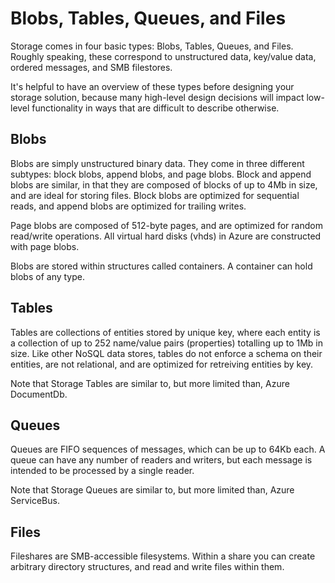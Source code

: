 Blobs, Tables, Queues, and Files
================================
Storage comes in four basic types: Blobs, Tables, Queues, and Files. 
Roughly speaking, these correspond to unstructured data, key/value data,
ordered messages, and SMB filestores.

It's helpful to have an overview of these types before designing your
storage solution, because many high-level design decisions will impact
low-level functionality in ways that are difficult to describe otherwise.

## Blobs
Blobs are simply unstructured binary data.  They come in three different
subtypes:  block blobs, append blobs, and page blobs.  Block and append
blobs are similar, in that they are composed of blocks of up to 4Mb in size,
and are ideal for storing files.  Block blobs are optimized for sequential
reads, and append blobs are optimized for trailing writes.

Page blobs are composed of 512-byte pages, and are optimized for 
random read/write operations.  All virtual hard disks (vhds) in Azure are
constructed with page blobs.

Blobs are stored within structures called containers.  A container can
hold blobs of any type.

## Tables
Tables are collections of entities stored by unique key, where each entity
is a collection of up to 252 name/value pairs (properties) totalling up to
1Mb in size.  Like other NoSQL data stores, tables do not enforce a schema
on their entities, are not relational, and are optimized for retreiving entities
by key.

Note that Storage Tables are similar to, but more limited than, Azure
DocumentDb.

## Queues
Queues are FIFO sequences of messages, which can be up to 64Kb each.  A
queue can have any number of readers and writers, but each message is
intended to be processed by a single reader.

Note that Storage Queues are similar to, but more limited than, Azure
ServiceBus.

## Files
Fileshares are SMB-accessible filesystems.  Within a share you can create
arbitrary directory structures, and read and write files within them.
